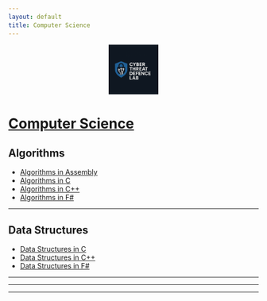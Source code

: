 ```yaml
---
layout: default
title: Computer Science
---
```


<p align="center"><a href="https://cyberthreatdefence.com/">
  <img width="20%" src="./assets/ctdl.jpeg" alt="Cyber Threat Defence Lab">
</a></p>

# [Computer Science](https://en.wikipedia.org/wiki/Computer_science)


## Algorithms
* [Algorithms in Assembly](https://github.com/cybersecurity-dev/algorithms-in-assembly)
* [Algorithms in C](https://github.com/cybersecurity-dev/algorithms-in-c)
* [Algorithms in C++](https://github.com/cybersecurity-dev/algorithms-in-cpp)
* [Algorithms in F#](https://github.com/cybersecurity-dev/algorithms-in-fsharp)

---

## Data Structures 
* [Data Structures in C](https://github.com/cybersecurity-dev/data-structures-in-c)
* [Data Structures in C++](https://github.com/cybersecurity-dev/data-structures-in-cpp)
* [Data Structures in F#](https://github.com/cybersecurity-dev/data-structures-in-fsharp)


---
---
---
